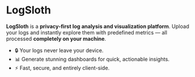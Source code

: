 # LogSloth

**LogSloth** is a **privacy-first log analysis and visualization platform**.
Upload your logs and instantly explore them with predefined metrics — all processed **completely on your machine**.

- 🔒 Your logs never leave your device.
- 📊 Generate stunning dashboards for quick, actionable insights.
- ⚡ Fast, secure, and entirely client-side.
